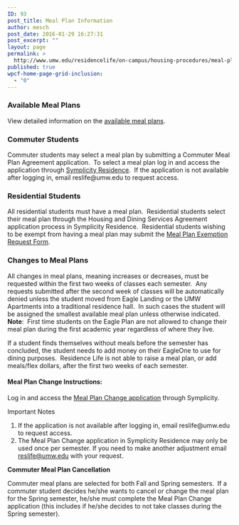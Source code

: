 ```yaml
---
ID: 93
post_title: Meal Plan Information
author: mesch
post_date: 2016-01-29 16:27:31
post_excerpt: ""
layout: page
permalink: >
  http://www.umw.edu/residencelife/on-campus/housing-procedures/meal-plan-information/
published: true
wpcf-home-page-grid-inclusion:
  - "0"
---
```

<h3>Available Meal Plans</h3>
View detailed information on the <a href="https://umw.sodexomyway.com/dining-plans/index.html">available meal plans</a>.
<h3>Commuter Students</h3>
Commuter students may select a meal plan by submitting a Commuter Meal Plan Agreement application.  To select a meal plan log in and access the application through <a href="https://umw-residence.symplicity.com">Symplicity Residence</a>.  If the application is not available after logging in, email reslife@umw.edu to request access.
<h3>Residential Students</h3>
All residential students must have a meal plan.  Residential students select their meal plan through the Housing and Dining Services Agreement application process in Symplicity Residence.  Residential students wishing to be exempt from having a meal plan may submit the <a href="https://orgsync.com/59554/forms/82435">Meal Plan Exemption Request Form</a>.
<h3>Changes to Meal Plans</h3>
All changes in meal plans, meaning increases or decreases, must be requested within the first two weeks of classes each semester.  Any requests submitted after the second week of classes will be automatically denied unless the student moved from Eagle Landing or the UMW Apartments into a traditional residence hall.  In such cases the student will be assigned the smallest available meal plan unless otherwise indicated.  <strong>Note</strong>:  First time students on the Eagle Plan are not allowed to change their meal plan during the first academic year regardless of where they live.

If a student finds themselves without meals before the semester has concluded, the student needs to add money on their EagleOne to use for dining purposes.  Residence Life is not able to raise a meal plan, or add meals/flex dollars, after the first two weeks of each semester.
<h4>Meal Plan Change Instructions:</h4>
Log in and access the <a href="https://umw-residence.symplicity.com">Meal Plan Change application</a> through Symplicity.

Important Notes
<ol>
 	<li>If the application is not available after logging in, email reslife@umw.edu to request access.</li>
 	<li>The Meal Plan Change application in Symplicity Residence may only be used once per semester. If you need to make another adjustment email <a href="mailto:reslife@umw.edu">reslife@umw.edu</a> with your request.</li>
</ol>
<strong>Commuter Meal Plan Cancellation</strong>

Commuter meal plans are selected for both Fall and Spring semesters.  If a commuter student decides he/she wants to cancel or change the meal plan for the Spring semester, he/she must complete the Meal Plan Change application (this includes if he/she decides to not take classes during the Spring semester).